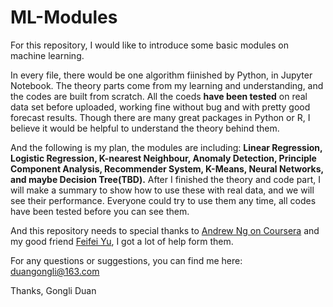 # ML-Modules

For this repository, I would like to introduce some basic modules on machine learning. 

In every file, there would be one algorithm fiinished by Python, in Jupyter Notebook. The theory parts come from my learning and understanding, and the codes are built from scratch. All the coeds **have been tested** on real data set before uploaded, working fine without bug and with pretty good forecast results. Though there are many great packages in Python or R, I believe it would be helpful to understand the theory behind them.

And the following is my plan, the modules are including: **Linear Regression, Logistic Regression, K-nearest Neighbour, Anomaly Detection, Principle Component Analysis, Recommender System, K-Means, Neural Networks, and maybe Decision Tree(TBD).** After I finished the theory and code part, I will make a summary to show how to use these with real data, and we will see their performance. Everyone could try to use them any time, all codes have been tested before you can see them.

And this repository needs to special thanks to [Andrew Ng on Coursera](https://www.coursera.org/learn/machine-learning) and my good friend [Feifei Yu](https://github.com/ffyu/Build-Model-from-Scratch), I got a lot of help form them.

For any questions or suggestions, you can find me here:
duangongli@163.com

Thanks,
Gongli Duan

